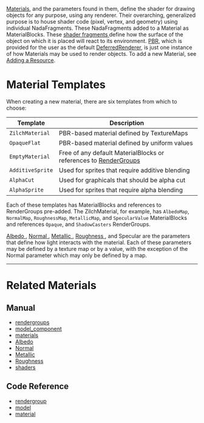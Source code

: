 [Materials](../../../../code_reference/class_reference/material.md), and the parameters found in them, define the shader for drawing objects for any purpose, using any renderer. Their overarching, generalized purpose is to house shader code (pixel, vertex, and geometry) using individual NadaFragments. These NadaFragments added to a Material as MaterialBlocks. These [ shader fragments ](shaders.md) define how the surface of the object on which it is placed will react to its environment.  [PBR](../physically_based_rendering.md), which is provided for the user as the default [DeferredRenderer](../renderer/deferred_renderer.md#deferred-renderer), is just one instance of how Materials may be used to render objects. To add a new Material, see [Adding a Resource](../../editor/editorcommands/resourceadding.md).

 # Material Templates

When creating a new material, there are six templates from which to choose:

|Template | Description
|--|--
|`ZilchMaterial`| PBR-based material defined by TextureMaps
|`OpaqueFlat`| PBR-based material defined by uniform values
|`EmptyMaterial`| Free of any default MaterialBlocks or references to [RenderGroups](../rendergroups.md)
|`AdditiveSprite`| Used for sprites that require additive blending
|`AlphaCut`| Used for graphicals that should be alpha cut
|`AlphaSprite`| Used for sprites that require alpha blending

Each of these templates has MaterialBlocks and references to RenderGroups pre-added. The ZilchMaterial, for example, has `AlbedoMap`, `NormalMap`, `RoughnessMap`, `MetallicMap`, and `SpecularValue` MaterialBlocks and references `Opaque`, and `ShadowCasters` RenderGroups.

[ Albedo ](albedo.md), [ Normal ](normal_map.md), [ Metallic ](metallic.md), [ Roughness ](roughness.md), and Specular are the parameters that define how light interacts with the material. Each of these parameters may be defined by a texture map or by a value, with the exception of the Normal parameter which may only be defined by a map.

---

 # Related Materials
 ## Manual
- [rendergroups](../rendergroups.md)
- [model_component](../models/model_component.md)
- [materials](../materials.md)
- [ Albedo ](albedo.md)
- [ Normal ](normal_map.md)
- [ Metallic ](metallic.md)
- [ Roughness ](roughness.md)
- [shaders](shaders.md)

 ## Code Reference
- [rendergroup](../../../../code_reference/class_reference/rendergroup.md) 
- [model](../../../../code_reference/class_reference/model.md)
- [material](../../../../code_reference/class_reference/material.md) 

 